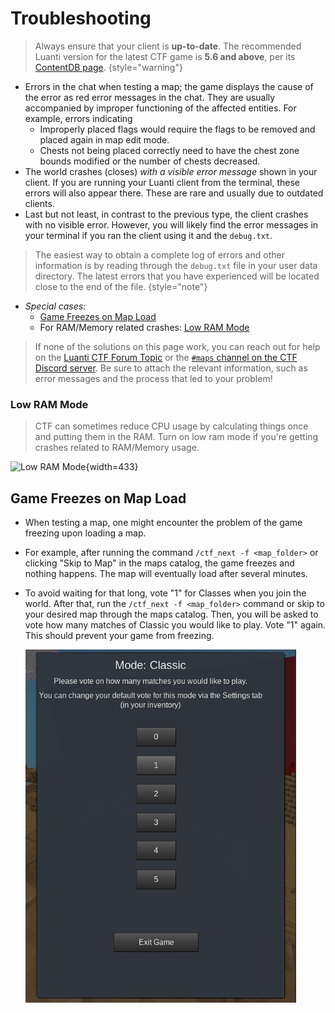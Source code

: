 # Troubleshooting

> Always ensure that your client is **up-to-date**. The recommended Luanti version for the latest CTF game is **5.6 and above**, per its [ContentDB page](https://content.luanti.org/packages/rubenwardy/capturetheflag/).
> {style="warning"}

* Errors in the chat when testing a map; the game displays the cause of the error as red error messages in the chat. They are usually accompanied by improper functioning of the affected entities. For example, errors indicating
  * Improperly placed flags would require the flags to be removed and placed again in map edit mode.
  * Chests not being placed correctly need to have the chest zone bounds modified or the number of chests decreased.
* The world crashes (closes) *with a visible error message* shown in your client. If you are running your Luanti client from the terminal, these errors will also appear there. These are rare and usually due to outdated clients.
* Last but not least, in contrast to the previous type, the client crashes with no visible error. However, you will likely find the error messages in your terminal if you ran the client using it and the `debug.txt`.

> The easiest way to obtain a complete log of errors and other information is by reading through the `debug.txt` file in your user data directory. The latest errors that you have experienced will be located close to the end of the file. {style="note"}

* *Special cases:*
  * [Game Freezes on Map Load](#game-freezes-on-map-load)
  * For RAM/Memory related crashes: [Low RAM Mode](#low-ram-mode)

> If none of the solutions on this page work, you can reach out for help on the [Luanti CTF Forum Topic](https://forum.luanti.org/viewtopic.php?f=10&t=13157) or the [`#maps` channel on the CTF Discord server](https://discord.gg/vcZTRPX). Be sure to attach the relevant information, such as error messages and the process that led to your problem!

### Low RAM Mode
> CTF can sometimes reduce CPU usage by calculating things once and putting them in the RAM. Turn on low ram mode if you're getting crashes related to RAM/Memory usage.

  ![Low RAM Mode](enable_low_ram_mode.png){width=433}


## Game Freezes on Map Load
* When testing a map, one might encounter the problem of the game freezing upon loading a map.

* For example, after running the command `/ctf_next -f <map_folder>` or clicking "Skip to Map" in the maps catalog, the game freezes and nothing happens. The map will eventually load after several minutes.

* To avoid waiting for that long, vote "1" for Classes when you join the world. After that, run the `/ctf_next -f <map_folder>` command or skip to your desired map through the maps catalog. Then, you will be asked to vote how many matches of Classic you would like to play. Vote "1" again. This should prevent your game from freezing.

    ![img.png](../images/vote_1_classic.png)
